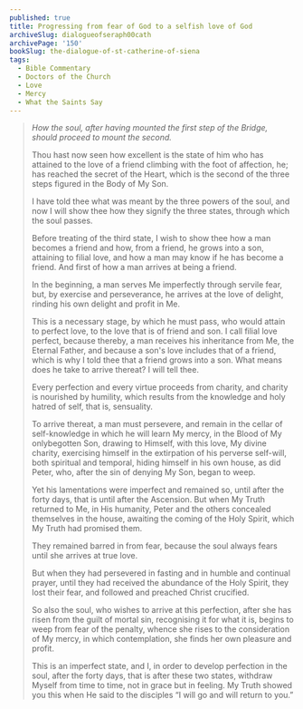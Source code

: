 ```yaml
---
published: true
title: Progressing from fear of God to a selfish love of God
archiveSlug: dialogueofseraph00cath
archivePage: '150'
bookSlug: the-dialogue-of-st-catherine-of-siena
tags:
  - Bible Commentary
  - Doctors of the Church
  - Love
  - Mercy
  - What the Saints Say
---
```


> *How the soul, after having mounted the first step of the Bridge, should proceed to mount the second.*
> 
> Thou hast now seen how excellent is the state of him who has attained to the love of a friend climbing with the foot of affection, he; has reached the secret of the Heart, which is the second of the three steps figured in the Body of My Son.
> 
> I have told thee what was meant by the three powers of the soul, and now I will show thee how they signify the three states, through which the soul passes.
> 
> Before treating of the third state, I wish to show thee how a man becomes a friend and how, from a friend, he grows into a son, attaining to filial love, and how a man may know if he has become a friend. And first of how a man arrives at being a friend.
> 
> In the beginning, a man serves Me imperfectly through servile fear, but, by exercise and perseverance, he arrives at the love of delight, rinding his own delight and profit in Me.
> 
> This is a necessary stage, by which he must pass, who would attain to perfect love, to the love that is of friend and son. I call filial love perfect, because thereby, a man receives his inheritance from Me, the Eternal Father, and because a son's love includes that of a friend, which is why I told thee that a friend grows into a son. What means does he take to arrive thereat? I will tell thee.
> 
> Every perfection and every virtue proceeds from charity, and charity is nourished by humility, which results from the knowledge and holy hatred of self, that is, sensuality.
> 
> To arrive thereat, a man must persevere, and remain in the cellar of self-knowledge in which he will learn My mercy, in the Blood of My onlybegotten Son, drawing to Himself, with this love, My divine charity, exercising himself in the extirpation of his perverse self-will, both spiritual and temporal, hiding himself in his own house, as did Peter, who, after the sin of denying My Son, began to weep.
> 
> Yet his lamentations were imperfect and remained so, until after the forty days, that is until after the Ascension. But when My Truth returned to Me, in His humanity, Peter and the others concealed themselves in the house, awaiting the coming of the Holy Spirit, which My Truth had promised them.
> 
> They remained barred in from fear, because the soul always fears until she arrives at true love.
> 
> But when they had persevered in fasting and in humble and continual prayer, until they had received the abundance of the Holy Spirit, they lost their fear, and followed and preached Christ crucified.
> 
> So also the soul, who wishes to arrive at this perfection, after she has risen from the guilt of mortal sin, recognising it for what it is, begins to weep from fear of the penalty, whence she rises to the consideration of My mercy, in which contemplation, she finds her own pleasure and profit.
> 
> This is an imperfect state, and I, in order to develop perfection in the soul, after the forty days, that is after these two states, withdraw Myself from time to time, not in grace but in feeling. My Truth showed you this when He said to the disciples “I will go and will return to you.”